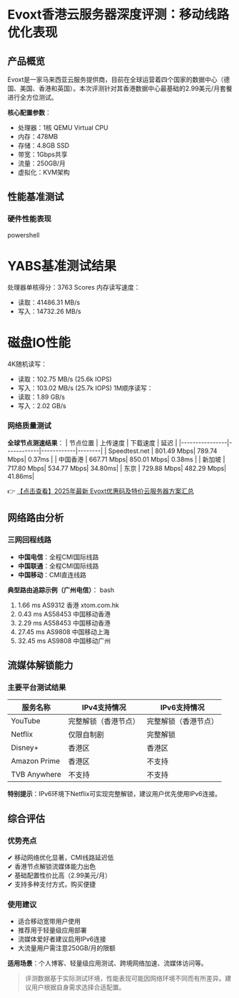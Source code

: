 # Evoxt香港云服务器深度评测：移动线路优化表现

## 产品概览

Evoxt是一家马来西亚云服务提供商，目前在全球运营着四个国家的数据中心（德国、美国、香港和英国）。本次评测针对其香港数据中心最基础的2.99美元/月套餐进行全方位测试。

**核心配置参数**：
- 处理器：1核 QEMU Virtual CPU
- 内存：478MB
- 存储：4.8GB SSD
- 带宽：1Gbps共享
- 流量：250GB/月
- 虚拟化：KVM架构

## 性能基准测试

### 硬件性能表现

powershell
# YABS基准测试结果
处理器单核得分：3763 Scores
内存读写速度：
- 读取：41486.31 MB/s
- 写入：14732.26 MB/s

# 磁盘IO性能
4K随机读写：
- 读取：102.75 MB/s (25.6k IOPS)
- 写入：103.02 MB/s (25.7k IOPS)
1M顺序读写：
- 读取：1.89 GB/s
- 写入：2.02 GB/s

### 网络质量测试

**全球节点测速结果**：
| 节点位置       | 上传速度    | 下载速度    | 延迟   |
|----------------|------------|------------|--------|
| Speedtest.net  | 801.49 Mbps| 789.74 Mbps| 0.37ms |
| 中国香港       | 667.71 Mbps| 850.01 Mbps| 0.38ms |
| 新加坡         | 717.80 Mbps| 534.77 Mbps| 34.80ms|
| 东京           | 729.88 Mbps| 482.29 Mbps| 41.86ms|

👉 [【点击查看】2025年最新 Evoxt优惠码及特价云服务器方案汇总](https://bit.ly/evoxt)

## 网络路由分析

### 三网回程线路
- **中国电信**：全程CMI国际线路
- **中国联通**：全程CMI国际线路
- **中国移动**：CMI直连线路

**典型路由追踪示例（广州电信）**：
bash
1.  1.66 ms   AS9312 香港 xtom.com.hk
4.  0.43 ms   AS58453 中国移动香港
7.  2.29 ms   AS58453 中国移动香港
10. 27.45 ms  AS9808 中国移动上海
13. 32.45 ms  AS9808 中国移动广州

## 流媒体解锁能力

### 主要平台测试结果
| 服务名称       | IPv4支持情况       | IPv6支持情况       |
|---------------|-------------------|-------------------|
| YouTube       | 完整解锁（香港节点）| 完整解锁（香港节点）|
| Netflix       | 仅限自制剧        | 完整解锁           |
| Disney+       | 香港区            | 香港区            |
| Amazon Prime  | 香港区            | 不支持            |
| TVB Anywhere  | 不支持            | 不支持            |

**特别提示**：IPv6环境下Netflix可实现完整解锁，建议用户优先使用IPv6连接。

## 综合评估

### 优势亮点
✔ 移动网络优化显著，CMI线路延迟低  
✔ 香港节点解锁流媒体能力出色  
✔ 基础配置性价比高（2.99美元/月）  
✔ 支持多种支付方式，购买便捷  

### 使用建议
- 适合移动宽带用户使用
- 推荐用于轻量级应用部署
- 流媒体爱好者建议启用IPv6连接
- 大流量用户需注意250GB/月的限额

**适用场景**：个人博客、轻量级应用测试、跨境网络加速、流媒体访问等。

> 评测数据基于实际测试环境，性能表现可能因网络环境不同而有所差异。建议用户根据自身需求选择合适配置。